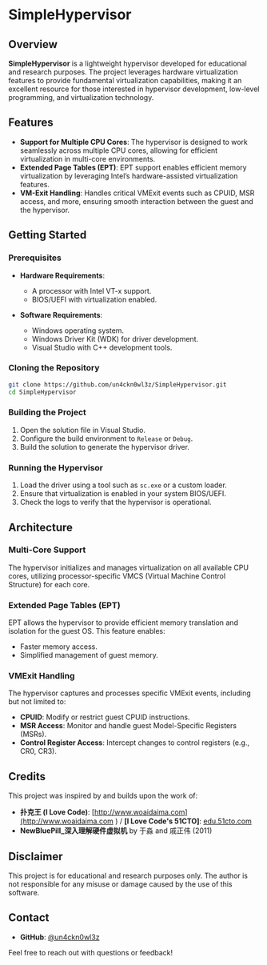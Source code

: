 # SimpleHypervisor

## Overview

**SimpleHypervisor** is a lightweight hypervisor developed for educational and research purposes. The project leverages hardware virtualization features to provide fundamental virtualization capabilities, making it an excellent resource for those interested in hypervisor development, low-level programming, and virtualization technology.

## Features

- **Support for Multiple CPU Cores**: The hypervisor is designed to work seamlessly across multiple CPU cores, allowing for efficient virtualization in multi-core environments.
- **Extended Page Tables (EPT)**: EPT support enables efficient memory virtualization by leveraging Intel’s hardware-assisted virtualization features.
- **VM-Exit Handling**: Handles critical VMExit events such as CPUID, MSR access, and more, ensuring smooth interaction between the guest and the hypervisor.

## Getting Started

### Prerequisites

- **Hardware Requirements**:
  - A processor with Intel VT-x support.
  - BIOS/UEFI with virtualization enabled.
  
- **Software Requirements**:
  - Windows operating system.
  - Windows Driver Kit (WDK) for driver development.
  - Visual Studio with C++ development tools.

### Cloning the Repository

```bash
git clone https://github.com/un4ckn0wl3z/SimpleHypervisor.git
cd SimpleHypervisor
```

### Building the Project

1. Open the solution file in Visual Studio.
2. Configure the build environment to `Release` or `Debug`.
3. Build the solution to generate the hypervisor driver.

### Running the Hypervisor

1. Load the driver using a tool such as `sc.exe` or a custom loader.
2. Ensure that virtualization is enabled in your system BIOS/UEFI.
3. Check the logs to verify that the hypervisor is operational.

## Architecture

### Multi-Core Support
The hypervisor initializes and manages virtualization on all available CPU cores, utilizing processor-specific VMCS (Virtual Machine Control Structure) for each core.

### Extended Page Tables (EPT)
EPT allows the hypervisor to provide efficient memory translation and isolation for the guest OS. This feature enables:
- Faster memory access.
- Simplified management of guest memory.

### VMExit Handling
The hypervisor captures and processes specific VMExit events, including but not limited to:
- **CPUID**: Modify or restrict guest CPUID instructions.
- **MSR Access**: Monitor and handle guest Model-Specific Registers (MSRs).
- **Control Register Access**: Intercept changes to control registers (e.g., CR0, CR3).

## Credits

This project was inspired by and builds upon the work of:
- **扑克王 (I Love Code)**: [http://www.woaidaima.com](http://www.woaidaima.com ) / **[I Love Code's 51CTO]**: [edu.51cto.com](https://edu.51cto.com/lecturer/13733346.html)
- **NewBluePill_深入理解硬件虚拟机** by 于淼 and 戚正伟 (2011)

## Disclaimer

This project is for educational and research purposes only. The author is not responsible for any misuse or damage caused by the use of this software.

## Contact

- **GitHub**: [@un4ckn0wl3z](https://github.com/un4ckn0wl3z)

Feel free to reach out with questions or feedback!

